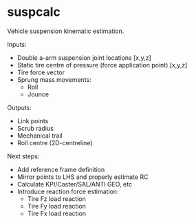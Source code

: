 # suspcalc
Vehicle suspension kinematic estimation.

Inputs:
* Double a-arm suspension joint locations [x,y,z]
* Static tire centre of pressure (force application point) [x,y,z]
* Tire force vector
* Sprung mass movements:
    * Roll
    * Jounce

Outputs:
* Link points 
* Scrub radius
* Mechanical trail
* Roll centre (2D-centreline)

Next steps:

* Add reference frame definition
* Mirror points to LHS and properly estimate RC
* Calculate KPI/Caster/SAL/ANTI GEO, etc
* Introduce reaction force estimation:
    * Tire Fz load reaction
    * Tire Fy load reaction
    * Tire Fx load reaction

